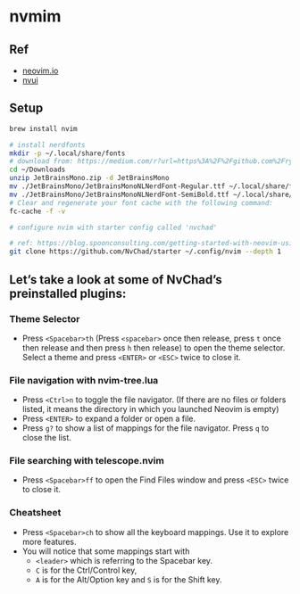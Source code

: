 # nvmim

## Ref

* [neovim.io](https://neovim.io/)
* [nvui](https://nvchad.com/news/nvui)

## Setup

```sh
brew install nvim

# install nerdfonts
mkdir -p ~/.local/share/fonts
# download from: https://medium.com/r?url=https%3A%2F%2Fgithub.com%2Fryanoasis%2Fnerd-fonts%2Freleases%2Fdownload%2Fv3.0.2%2FJetBrainsMono.zip
cd ~/Downloads
unzip JetBrainsMono.zip -d JetBrainsMono
mv ./JetBrainsMono/JetBrainsMonoNLNerdFont-Regular.ttf ~/.local/share/fonts
mv ./JetBrainsMono/JetBrainsMonoNLNerdFont-SemiBold.ttf ~/.local/share/fonts
# Clear and regenerate your font cache with the following command:
fc-cache -f -v

# configure nvim with starter config called 'nvchad'

# ref: https://blog.spoonconsulting.com/getting-started-with-neovim-using-nvchad-a-developers-guide-f97d81e85d60
git clone https://github.com/NvChad/starter ~/.config/nvim --depth 1
```

## Let’s take a look at some of NvChad’s preinstalled plugins:

### Theme Selector

* Press `<Spacebar>th` (Press `<spacebar>` once then release, press `t` once then release and then press `h` then release) to open the theme selector. Select a theme and press `<ENTER>` or `<ESC>` twice to close it.

### File navigation with nvim-tree.lua

* Press `<Ctrl>n` to toggle the file navigator. (If there are no files or folders listed, it means the directory in which you launched Neovim is empty)
* Press `<ENTER>` to expand a folder or open a file.
* Press `g?` to show a list of mappings for the file navigator. Press `q` to close the list.

### File searching with telescope.nvim

* Press `<Spacebar>ff` to open the Find Files window and press `<ESC>` twice to close it.

### Cheatsheet

* Press `<Spacebar>ch` to show all the keyboard mappings. Use it to explore more features.
* You will notice that some mappings start with 
  * `<leader>` which is referring to the Spacebar key. 
  * `C` is for the Ctrl/Control key, 
  * `A` is for the Alt/Option key and `S` is for the Shift key.
